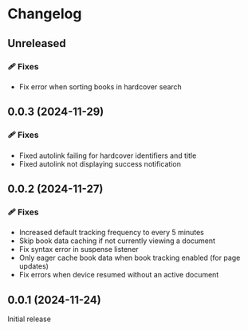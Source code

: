 # Changelog

## Unreleased

### 🩹 Fixes

* Fix error when sorting books in hardcover search

## 0.0.3 (2024-11-29)

### 🩹 Fixes

* Fixed autolink failing for hardcover identifiers and title
* Fixed autolink not displaying success notification

## 0.0.2 (2024-11-27)

### 🩹 Fixes

* Increased default tracking frequency to every 5 minutes
* Skip book data caching if not currently viewing a document
* Fix syntax error in suspense listener
* Only eager cache book data when book tracking enabled (for page updates)
* Fix errors when device resumed without an active document

## 0.0.1 (2024-11-24)

Initial release
